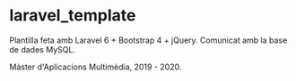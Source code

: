 # laravel_template
Plantilla feta amb Laravel 6 + Bootstrap 4 + jQuery.
Comunicat amb la base de dades MySQL.

Màster d'Aplicacions Multimèdia, 2019 - 2020.
